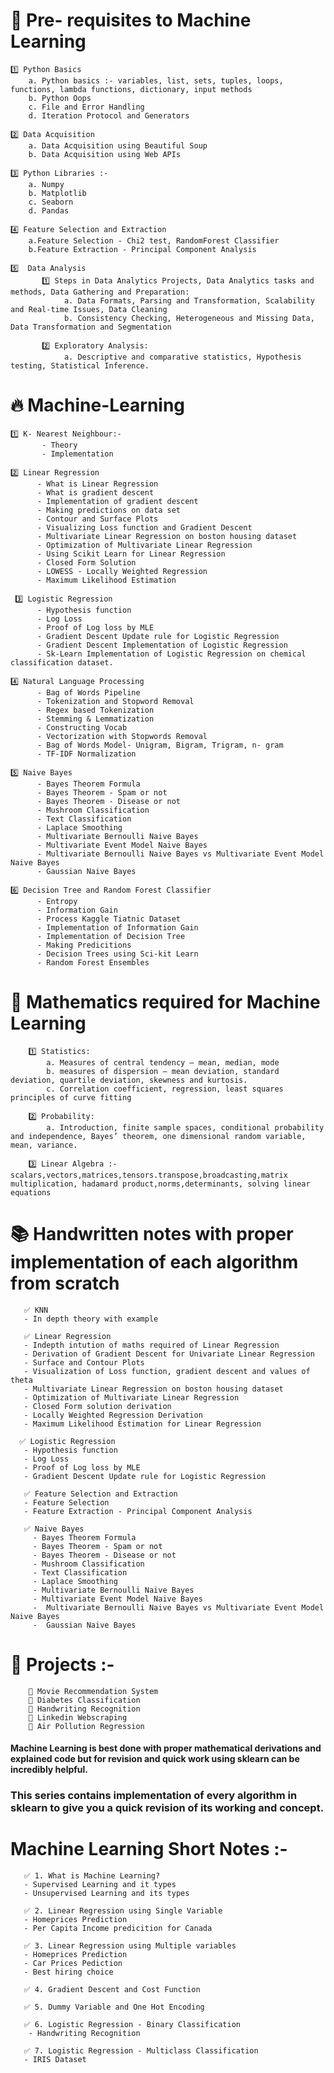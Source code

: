 # 👏 Pre- requisites to Machine Learning
    1️⃣ Python Basics
        a. Python basics :- variables, list, sets, tuples, loops, functions, lambda functions, dictionary, input methods
        b. Python Oops
        c. File and Error Handling 
        d. Iteration Protocol and Generators
        
    2️⃣ Data Acquisition
        a. Data Acquisition using Beautiful Soup 
        b. Data Acquisition using Web APIs
        
    3️⃣ Python Libraries :-
        a. Numpy
        b. Matplotlib
        c. Seaborn
        d. Pandas
        
    4️⃣ Feature Selection and Extraction
        a.Feature Selection - Chi2 test, RandomForest Classifier
        b.Feature Extraction - Principal Component Analysis
        
    5️⃣  Data Analysis
           1️⃣ Steps in Data Analytics Projects, Data Analytics tasks and methods, Data Gathering and Preparation:
                a. Data Formats, Parsing and Transformation, Scalability and Real-time Issues, Data Cleaning
                b. Consistency Checking, Heterogeneous and Missing Data, Data Transformation and Segmentation
                
           2️⃣ Exploratory Analysis:
                a. Descriptive and comparative statistics, Hypothesis testing, Statistical Inference.
                
  # 🔥 Machine-Learning   
  
    1️⃣ K- Nearest Neighbour:-
           - Theory
           - Implementation
           
    2️⃣ Linear Regression
          - What is Linear Regression
          - What is gradient descent
          - Implementation of gradient descent
          - Making predictions on data set
          - Contour and Surface Plots
          - Visualizing Loss function and Gradient Descent
          - Multivariate Linear Regression on boston housing dataset
          - Optimization of Multivariate Linear Regression 
          - Using Scikit Learn for Linear Regression  
          - Closed Form Solution
          - LOWESS - Locally Weighted Regression
          - Maximum Likelihood Estimation
          
     3️⃣ Logistic Regression
          - Hypothesis function
          - Log Loss
          - Proof of Log loss by MLE
          - Gradient Descent Update rule for Logistic Regression
          - Gradient Descent Implementation of Logistic Regression
          - Sk-Learn Implementation of Logistic Regression on chemical classification dataset.
          
    4️⃣ Natural Language Processing 
          - Bag of Words Pipeline 
          - Tokenization and Stopword Removal
          - Regex based Tokenization
          - Stemming & Lemmatization
          - Constructing Vocab
          - Vectorization with Stopwords Removal
          - Bag of Words Model- Unigram, Bigram, Trigram, n- gram
          - TF-IDF Normalization     
          
    5️⃣ Naive Bayes
          - Bayes Theorem Formula 
          - Bayes Theorem - Spam or not
          - Bayes Theorem - Disease or not
          - Mushroom Classification
          - Text Classification
          - Laplace Smoothing
          - Multivariate Bernoulli Naive Bayes
          - Multivariate Event Model Naive Bayes
          - Multivariate Bernoulli Naive Bayes vs Multivariate Event Model Naive Bayes
          - Gaussian Naive Bayes
          
    6️⃣ Decision Tree and Random Forest Classifier
          - Entropy
          - Information Gain
          - Process Kaggle Tiatnic Dataset 
          - Implementation of Information Gain
          - Implementation of Decision Tree
          - Making Predicitions
          - Decision Trees using Sci-kit Learn
          - Random Forest Ensembles
              
                 
   # 💯 Mathematics required for Machine Learning
   
        1️⃣ Statistics:
            a. Measures of central tendency – mean, median, mode
            b. measures of dispersion – mean deviation, standard deviation, quartile deviation, skewness and kurtosis.
            c. Correlation coefficient, regression, least squares principles of curve fitting
            
        2️⃣ Probability:
            a. Introduction, finite sample spaces, conditional probability and independence, Bayes’ theorem, one dimensional random variable, mean, variance.
            
        3️⃣ Linear Algebra :- scalars,vectors,matrices,tensors.transpose,broadcasting,matrix multiplication, hadamard product,norms,determinants, solving linear equations
    
  # 📚 Handwritten notes with proper implementation of each algorithm from scratch 
       ✅ KNN 
       - In depth theory with example
 
       ✅ Linear Regression
       - Indepth intution of maths required of Linear Regression
       - Derivation of Gradient Descent for Univariate Linear Regression
       - Surface and Contour Plots
       - Visualization of Loss function, gradient descent and values of theta
       - Multivariate Linear Regression on boston housing dataset
       - Optimization of Multivariate Linear Regression 
       - Closed Form solution derivation
       - Locally Weighted Regression Derivation
       - Maximum Likelihood Estimation for Linear Regression
       
      ✅ Logistic Regression 
       - Hypothesis function
       - Log Loss
       - Proof of Log loss by MLE
       - Gradient Descent Update rule for Logistic Regression
       
       ✅ Feature Selection and Extraction
       - Feature Selection
       - Feature Extraction - Principal Component Analysis
       
       ✅ Naive Bayes
         - Bayes Theorem Formula 
         - Bayes Theorem - Spam or not
         - Bayes Theorem - Disease or not
         - Mushroom Classification
         - Text Classification
         - Laplace Smoothing
         - Multivariate Bernoulli Naive Bayes
         - Multivariate Event Model Naive Bayes
         -  Multivariate Bernoulli Naive Bayes vs Multivariate Event Model Naive Bayes
         -  Gaussian Naive Bayes
  
  # 🙌 Projects :- 
        🔅 Movie Recommendation System
        🔅 Diabetes Classification 
        🔅 Handwriting Recognition
        🔅 Linkedin Webscraping
        🔅 Air Pollution Regression
 
#### Machine Learning is best done with proper mathematical derivations and explained code but for revision and quick work using sklearn can be incredibly helpful. 
### This series contains implementation of every algorithm in sklearn to give you a quick revision of its working and concept.
# Machine Learning Short Notes :- 
       ✅ 1. What is Machine Learning?
       - Supervised Learning and it types
       - Unsupervised Learning and its types

       ✅ 2. Linear Regression using Single Variable 
       - Homeprices Prediction
       - Per Capita Income predicition for Canada 

       ✅ 3. Linear Regression using Multiple variables
       - Homeprices Prediction
       - Car Prices Pediction
       - Best hiring choice 

       ✅ 4. Gradient Descent and Cost Function

       ✅ 5. Dummy Variable and One Hot Encoding

       ✅ 6. Logistic Regression - Binary Classification
        - Handwriting Recognition 

       ✅ 7. Logistic Regression - Multiclass Classification
       - IRIS Dataset 
